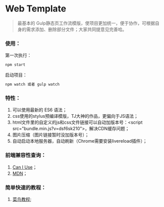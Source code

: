 # Web Template

> 最基本的 Gulp静态页工作流模版，使项目更加统一，便于协作，可根据自身的需求添加、删除部分文件；大家共同提意见完善哈。

### 使用：

第一次执行：

```bash
npm start
```

启动项目：

```bash
npm watch 或者 gulp watch
```

### 特性：

1. 可以使用最新的 ES6 语法；
2. css使用的stylus预编译模版，TJ大神的作品，更偏向于JS语法；
3. html文件里的自定义的js和css文件链接可以自动加版本号：\<script src="bundle.min.js?v=dsf6sk210"\>，解决CDN缓存问题；
4. 图片压缩（图片链接暂时没加版本号）；
5. 自动启动本地服务器，自动刷新（Chrome需要安装livereload插件）；

### 前端兼容性查询：

1. [Can I Use](http://caniuse.com/)；
2. [MDN](https://developer.mozilla.org/zh-CN/)；

### 简单快速的教程：

1. [菜鸟教程](http://www.runoob.com/);